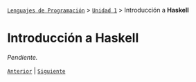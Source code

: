[`Lenguajes de Programación`](../../README.md) > [`Unidad 1`](../README.md) > Introducción a **Haskell**

# Introducción a Haskell

*Pendiente.*

[`Anterior`](../README.md) | [`Siguiente`](../laboratorio02/README.md)

